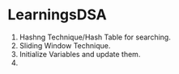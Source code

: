 # LearningsDSA

1. Hashng Technique/Hash Table for searching.
2. Sliding Window Technique.
3. Initialize Variables and update them.
4. 
